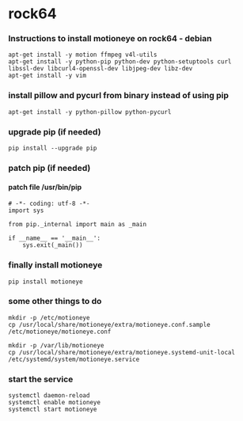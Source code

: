 # rock64

### Instructions to install motioneye on rock64 - debian
~~~~
apt-get install -y motion ffmpeg v4l-utils
apt-get install -y python-pip python-dev python-setuptools curl libssl-dev libcurl4-openssl-dev libjpeg-dev libz-dev
apt-get install -y vim 
~~~~

### install pillow and pycurl from binary instead of using pip
~~~~
apt-get install -y python-pillow python-pycurl
~~~~

### upgrade pip (if needed)
~~~~
pip install --upgrade pip 
~~~~


### patch pip (if needed)
#### patch file /usr/bin/pip
~~~~
# -*- coding: utf-8 -*-
import sys

from pip._internal import main as _main

if __name__ == '__main__':
    sys.exit(_main())
~~~~

### finally install motioneye
~~~~
pip install motioneye
~~~~

### some other things to do 
~~~~
mkdir -p /etc/motioneye
cp /usr/local/share/motioneye/extra/motioneye.conf.sample /etc/motioneye/motioneye.conf

mkdir -p /var/lib/motioneye
cp /usr/local/share/motioneye/extra/motioneye.systemd-unit-local /etc/systemd/system/motioneye.service
~~~~

### start the service
~~~~
systemctl daemon-reload
systemctl enable motioneye
systemctl start motioneye
~~~~
